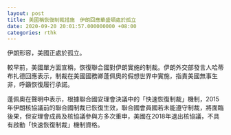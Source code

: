 ```yaml
---
layout: post
title: 美國稱恢復制裁措施　伊朗回應華盛頓處於孤立
date: 2020-09-20 20:01:57.000000000 +08:00
categories: rthk
---
```


伊朗形容，美國正處於孤立。

較早前，美國單方面宣稱，恢復聯合國對伊朗實施的制裁。伊朗外交部發言人哈蒂布扎德回應表示，制裁在美國國務卿蓬佩奧的假想世界中實施，指責美國無事生非，呼籲恢復履行承諾。

蓬佩奧在聲明中表示，根據聯合國安理會決議中的「快速恢復制裁」機制，2015年伊朗核協議前的聯合國制裁已恢復生效，聯合國會員國若未能遵守制裁，將面臨後果，但安理會成員及核協議參與方多次重申，美國在2018年退出核協議，不具有啟動「快速恢復制裁」機制資格。
